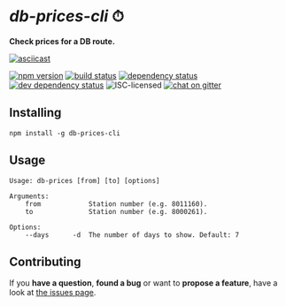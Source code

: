 # *db-prices-cli* ⏱

**Check prices for a DB route.**

[![asciicast](https://asciinema.org/a/82885.png)](https://asciinema.org/a/82885)

[![npm version](https://img.shields.io/npm/v/db-prices-cli.svg)](https://www.npmjs.com/package/db-prices-cli)
[![build status](https://img.shields.io/travis/derhuerst/db-prices-cli.svg)](https://travis-ci.org/derhuerst/db-prices-cli)
[![dependency status](https://img.shields.io/david/derhuerst/db-prices-cli.svg)](https://david-dm.org/derhuerst/db-prices-cli)
[![dev dependency status](https://img.shields.io/david/dev/derhuerst/db-prices-cli.svg)](https://david-dm.org/derhuerst/db-prices-cli#info=devDependencies)
![ISC-licensed](https://img.shields.io/github/license/derhuerst/db-prices-cli.svg)
[![chat on gitter](https://badges.gitter.im/derhuerst.svg)](https://gitter.im/derhuerst)



## Installing

```shell
npm install -g db-prices-cli
```



## Usage

```
Usage: db-prices [from] [to] [options]

Arguments:
    from            Station number (e.g. 8011160).
    to              Station number (e.g. 8000261).

Options:
    --days      -d  The number of days to show. Default: 7
```


## Contributing

If you **have a question**, **found a bug** or want to **propose a feature**, have a look at [the issues page](https://github.com/derhuerst/db-prices-cli/issues).
